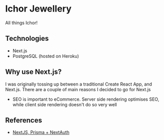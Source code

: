 # Ichor Jewellery

All things Ichor!

## Technologies

- Next.js
- PostgreSQL (hosted on Heroku)

## Why use Next.js?

I was originally tossing up between a traditional Create React App, and Next.js.
There are a couple of main reasons I decided to go for Next.js

- SEO is important to eCommerce. Server side rendering optimises SEO, while client side rendering doesn't do so very well

## References

- [NextJS, Prisma + NextAuth](https://vercel.com/guides/nextjs-prisma-postgres)
